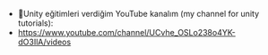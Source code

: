 - 🎥Unity eğitimleri verdiğim YouTube kanalım (my channel for unity tutorials):
- https://www.youtube.com/channel/UCvhe_OSLo238o4YK-dO3IlA/videos

<!---
sonerpayne/sonerpayne is a ✨ special ✨ repository because its `README.md` (this file) appears on your GitHub profile.
You can click the Preview link to take a look at your changes.
--->
